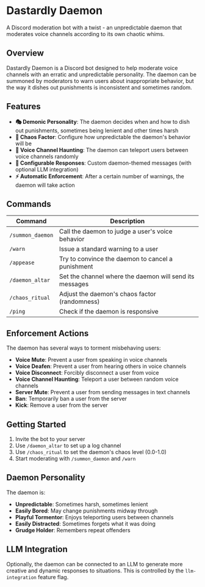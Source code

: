 # Dastardly Daemon

A Discord moderation bot with a twist - an unpredictable daemon that moderates voice channels according to its own chaotic whims.

## Overview

Dastardly Daemon is a Discord bot designed to help moderate voice channels with an erratic and unpredictable personality. The daemon can be summoned by moderators to warn users about inappropriate behavior, but the way it dishes out punishments is inconsistent and sometimes random.

## Features

- **🎭 Demonic Personality**: The daemon decides when and how to dish out punishments, sometimes being lenient and other times harsh
- **🎲 Chaos Factor**: Configure how unpredictable the daemon's behavior will be 
- **👻 Voice Channel Haunting**: The daemon can teleport users between voice channels randomly
- **🔮 Configurable Responses**: Custom daemon-themed messages (with optional LLM integration)
- **⚡ Automatic Enforcement**: After a certain number of warnings, the daemon will take action

## Commands

| Command | Description |
|---------|-------------|
| `/summon_daemon` | Call the daemon to judge a user's voice behavior |
| `/warn` | Issue a standard warning to a user |
| `/appease` | Try to convince the daemon to cancel a punishment |
| `/daemon_altar` | Set the channel where the daemon will send its messages |
| `/chaos_ritual` | Adjust the daemon's chaos factor (randomness) |
| `/ping` | Check if the daemon is responsive |

## Enforcement Actions

The daemon has several ways to torment misbehaving users:

- **Voice Mute**: Prevent a user from speaking in voice channels
- **Voice Deafen**: Prevent a user from hearing others in voice channels
- **Voice Disconnect**: Forcibly disconnect a user from voice
- **Voice Channel Haunting**: Teleport a user between random voice channels
- **Server Mute**: Prevent a user from sending messages in text channels
- **Ban**: Temporarily ban a user from the server
- **Kick**: Remove a user from the server

## Getting Started

1. Invite the bot to your server
2. Use `/daemon_altar` to set up a log channel
3. Use `/chaos_ritual` to set the daemon's chaos level (0.0-1.0)
4. Start moderating with `/summon_daemon` and `/warn`

## Daemon Personality

The daemon is:
- **Unpredictable**: Sometimes harsh, sometimes lenient
- **Easily Bored**: May change punishments midway through
- **Playful Tormentor**: Enjoys teleporting users between channels
- **Easily Distracted**: Sometimes forgets what it was doing
- **Grudge Holder**: Remembers repeat offenders

## LLM Integration

Optionally, the daemon can be connected to an LLM to generate more creative and dynamic responses to situations. This is controlled by the `llm-integration` feature flag.
